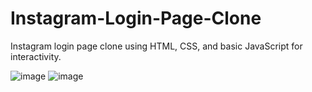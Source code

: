 # Instagram-Login-Page-Clone
Instagram login page clone using HTML, CSS, and basic JavaScript for interactivity. 

![image](https://github.com/user-attachments/assets/c4e926e6-4e20-4178-9fc1-477a31a2e35b)
![image](https://github.com/user-attachments/assets/90af677a-ffbf-49d6-84c4-46705faf8dd7)


